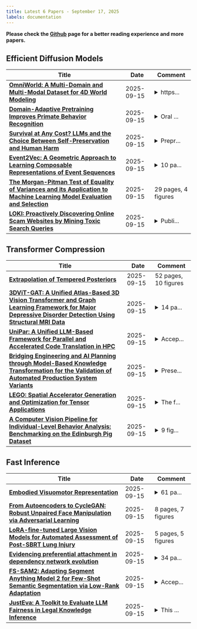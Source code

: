 ```yaml
---
title: Latest 6 Papers - September 17, 2025
labels: documentation
---
```

**Please check the [Github](https://github.com/zezhishao/MTS_Daily_ArXiv) page for a better reading experience and more papers.**

## Efficient Diffusion Models
| **Title** | **Date** | **Comment** |
| --- | --- | --- |
| **[OmniWorld: A Multi-Domain and Multi-Modal Dataset for 4D World Modeling](http://arxiv.org/abs/2509.12201v1)** | 2025-09-15 | <details><summary>https...</summary><p>https://yangzhou24.github.io/OmniWorld/</p></details> |
| **[Domain-Adaptive Pretraining Improves Primate Behavior Recognition](http://arxiv.org/abs/2509.12193v1)** | 2025-09-15 | <details><summary>Oral ...</summary><p>Oral at the CVPR 2025 Workshop CV4Animals</p></details> |
| **[Survival at Any Cost? LLMs and the Choice Between Self-Preservation and Human Harm](http://arxiv.org/abs/2509.12190v1)** | 2025-09-15 | <details><summary>Prepr...</summary><p>Preprint. Under review</p></details> |
| **[Event2Vec: A Geometric Approach to Learning Composable Representations of Event Sequences](http://arxiv.org/abs/2509.12188v1)** | 2025-09-15 | <details><summary>10 pa...</summary><p>10 pages, 3 figures, Symmetry and Geometry in Neural Representations Workshop at NeuralIPS (Neurreps) 2025</p></details> |
| **[The Morgan-Pitman Test of Equality of Variances and its Application to Machine Learning Model Evaluation and Selection](http://arxiv.org/abs/2509.12185v1)** | 2025-09-15 | 29 pages, 4 figures |
| **[LOKI: Proactively Discovering Online Scam Websites by Mining Toxic Search Queries](http://arxiv.org/abs/2509.12181v1)** | 2025-09-15 | <details><summary>Publi...</summary><p>Published in the Proceedings of the 33rd Network and Distributed System Security Symposium (NDSS 2026)</p></details> |

## Transformer Compression
| **Title** | **Date** | **Comment** |
| --- | --- | --- |
| **[Extrapolation of Tempered Posteriors](http://arxiv.org/abs/2509.12173v1)** | 2025-09-15 | 52 pages, 10 figures |
| **[3DViT-GAT: A Unified Atlas-Based 3D Vision Transformer and Graph Learning Framework for Major Depressive Disorder Detection Using Structural MRI Data](http://arxiv.org/abs/2509.12143v1)** | 2025-09-15 | <details><summary>14 pa...</summary><p>14 pages, 1 figure, 7 tables</p></details> |
| **[UniPar: A Unified LLM-Based Framework for Parallel and Accelerated Code Translation in HPC](http://arxiv.org/abs/2509.12136v1)** | 2025-09-15 | <details><summary>Accep...</summary><p>Accepted to IEEE HPEC conference 2025. 9 pages, incl references</p></details> |
| **[Bridging Engineering and AI Planning through Model-Based Knowledge Transformation for the Validation of Automated Production System Variants](http://arxiv.org/abs/2509.12091v1)** | 2025-09-15 | <details><summary>Prese...</summary><p>Presented at the KEPS-Workshop, ICAPS 2025</p></details> |
| **[LEGO: Spatial Accelerator Generation and Optimization for Tensor Applications](http://arxiv.org/abs/2509.12053v1)** | 2025-09-15 | <details><summary>The f...</summary><p>The first two authors have equal contributions; Published as a conference paper in HPCA 2025; 13 pages, 14 figures</p></details> |
| **[A Computer Vision Pipeline for Individual-Level Behavior Analysis: Benchmarking on the Edinburgh Pig Dataset](http://arxiv.org/abs/2509.12047v1)** | 2025-09-15 | <details><summary>9 fig...</summary><p>9 figures, Submitted to Computers and Electronics in Agriculture</p></details> |

## Fast Inference
| **Title** | **Date** | **Comment** |
| --- | --- | --- |
| **[Embodied Visuomotor Representation](http://arxiv.org/abs/2410.00287v3)** | 2025-09-15 | <details><summary>61 pa...</summary><p>61 pages, 12 figures, 3 tables</p></details> |
| **[From Autoencoders to CycleGAN: Robust Unpaired Face Manipulation via Adversarial Learning](http://arxiv.org/abs/2509.12176v1)** | 2025-09-15 | 8 pages, 7 figures |
| **[LoRA-fine-tuned Large Vision Models for Automated Assessment of Post-SBRT Lung Injury](http://arxiv.org/abs/2509.12155v1)** | 2025-09-15 | 5 pages, 5 figures |
| **[Evidencing preferential attachment in dependency network evolution](http://arxiv.org/abs/2509.12135v1)** | 2025-09-15 | <details><summary>34 pa...</summary><p>34 pages, 10 figures, 1 table</p></details> |
| **[FS-SAM2: Adapting Segment Anything Model 2 for Few-Shot Semantic Segmentation via Low-Rank Adaptation](http://arxiv.org/abs/2509.12105v1)** | 2025-09-15 | <details><summary>Accep...</summary><p>Accepted at ICIAP 2025</p></details> |
| **[JustEva: A Toolkit to Evaluate LLM Fairness in Legal Knowledge Inference](http://arxiv.org/abs/2509.12104v1)** | 2025-09-15 | <details><summary>This ...</summary><p>This paper has been accepted at CIKM 2025 (Demo Track)</p></details> |

